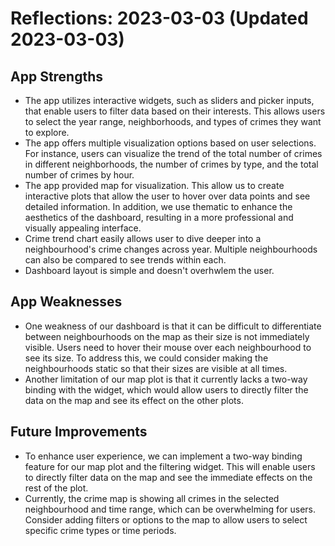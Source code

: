 # Reflections: 2023-03-03 (Updated 2023-03-03)

## App Strengths
- The app utilizes interactive widgets, such as sliders and picker inputs, that enable users to filter data based on their interests. This allows users to select the year range, neighborhoods, and types of crimes they want to explore.
- The app offers multiple visualization options based on user selections. For instance, users can visualize the trend of the total number of crimes in different neighborhoods, the number of crimes by type, and the total number of crimes by hour.
- The app provided map for visualization. This allow us to create interactive plots that allow the user to hover over data points and see detailed information. In addition, we use thematic to enhance the aesthetics of the dashboard, resulting in a more professional and visually appealing interface.
- Crime trend chart easily allows user to dive deeper into a neighbourhood's crime changes across year. Multiple neighbourhoods can also be compared to see trends within each.
- Dashboard layout is simple and doesn't overhwlem the user.

## App Weaknesses
- One weakness of our dashboard is that it can be difficult to differentiate between neighbourhoods on the map as their size is not immediately visible. Users need to hover their mouse over each neighbourhood to see its size. To address this, we could consider making the neighbourhoods static so that their sizes are visible at all times.
- Another limitation of our map plot is that it currently lacks a two-way binding with the widget, which would allow users to directly filter the data on the map and see its effect on the other plots.


## Future Improvements
- To enhance user experience, we can implement a two-way binding feature for our map plot and the filtering widget. This will enable users to directly filter data on the map and see the immediate effects on the rest of the plot.
- Currently, the crime map is showing all crimes in the selected neighbourhood and time range, which can be overwhelming for users. Consider adding filters or options to the map to allow users to select specific crime types or time periods.